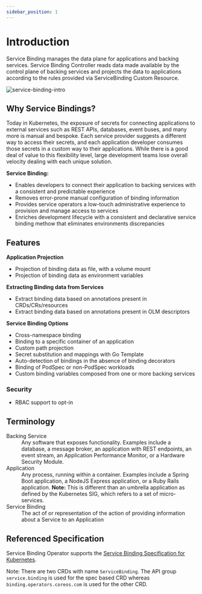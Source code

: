 ```yaml
---
sidebar_position: 1
---
```


# Introduction

Service Binding manages the data plane for applications and backing services. Service Binding Controller reads data made available by the control plane of backing services and projects the data to applications according to the rules provided via ServiceBinding Custom Resource.

![service-binding-intro](/img/docs/intro-bindings.png)


## Why Service Bindings?

Today in Kubernetes, the exposure of secrets for connecting applications to external services such as REST APIs, databases, event buses, and many more is manual and bespoke. Each service provider suggests a different way to access their secrets, and each application developer consumes those secrets in a custom way to their applications. While there is a good deal of value to this flexibility level, large development teams lose overall velocity dealing with each unique solution.

**Service Binding:**
- Enables developers to connect their application to backing services with a consistent and predictable experience
- Removes error-prone manual configuration of binding information
- Provides service operators a low-touch administrative experience to provision and manage access to services
- Enriches development lifecycle with a consistent and declarative service binding methow that eliminates environments discrepancies

## Features

**Application Projection**

- Projection of binding data as file, with a volume mount
- Projection of binding data as environment variables 

**Extracting Binding data from Services**

- Extract binding data based on annotations present in CRDs/CRs/resources
- Extract binding data based on annotations present in OLM descriptors

**Service Binding Options**

- Cross-namespace binding
- Binding to a specific container of an application
- Custom path projection
- Secret substitution and mappings with Go Template 
- Auto-detection of bindings in the absence of binding decorators
- Binding of PodSpec or non-PodSpec workloads
- Custom binding variables composed from one or more backing services

### Security

- RBAC support to opt-in 

## Terminology

<dl>

  <dt>Backing Service</dt>
  <dd>Any software that exposes functionality.  Examples include a database, a message broker, an application with REST endpoints, an event stream, an Application Performance Monitor, or a Hardware Security Module.</dd>

  <dt>Application</dt>
  <dd>Any process, running within a container.  Examples include a Spring Boot application, a NodeJS Express application, or a Ruby Rails application.  <b>Note:</b> This is different than an umbrella application as defined by the Kubernetes SIG, which refers to a set of micro-services.</dd>

  <dt>Service Binding</dt>
  <dd>The act of or representation of the action of providing information about a Service to an Application</dd>

</dl>

## Referenced Specification

Service Binding Operator supports the [Service Binding Specification for Kubernetes][spec].

[spec]: https://github.com/k8s-service-bindings/spec

Note: There are two CRDs with name `ServiceBinding`.  The API group
`service.binding` is used for the spec based CRD whereas
`binding.operators.coreos.com` is used for the other CRD.
